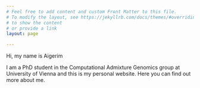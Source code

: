 ```yaml
---
# Feel free to add content and custom Front Matter to this file.
# To modify the layout, see https://jekyllrb.com/docs/themes/#overriding-theme-defaults
# to show the content
# or provide a link
layout: page

---
```


Hi, my name is Aigerim

I am a PhD student in the Computational Admixture Genomics group at University of Vienna and this is my personal website. Here you can find out more about me.

